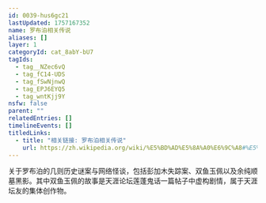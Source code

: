 ```yaml
---
id: 0039-hus6gc21
lastUpdated: 1757167352
name: 罗布泊相关传说
aliases: []
layer: 1
categoryId: cat_8abY-bU7
tagIds:
  - tag__NZec6vQ
  - tag_fC14-UDS
  - tag_fSwNjnwQ
  - tag_EPJ6EYQ5
  - tag_wntKjj9Y
nsfw: false
parent: ""
relatedEntries: []
timelineEvents: []
titledLinks:
  - title: "相关链接: 罗布泊相关传说"
    url: https://zh.wikipedia.org/wiki/%E5%BD%AD%E5%8A%A0%E6%9C%A8#%E5%A4%B1%E8%B8%AA
---
```


关于罗布泊的几则历史谜案与网络怪谈，包括彭加木失踪案、双鱼玉佩以及余纯顺墓黑影。其中双鱼玉佩的故事是天涯论坛莲蓬鬼话一篇帖子中虚构剧情，属于天涯坛友的集体创作物。